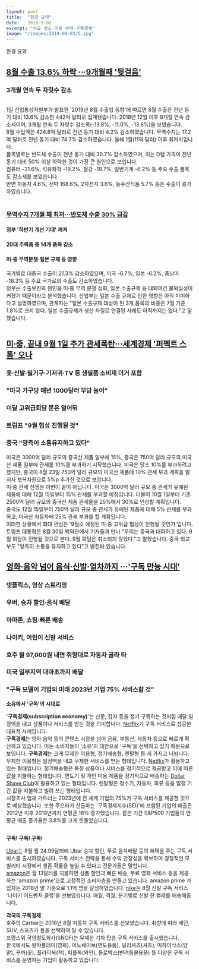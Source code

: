 ```yaml
---
layout: post
title:  "한경 요약"
date:   2019-9-02
excerpt: "수출 감소·미중 무역·구독경제"
image: "/images/2019-09-02/5.jpg"
---
```

  
한경 요약

## <b>[8월 수출 13.6% 하락 ···9개월째 '뒷걸음'](https://news.naver.com/main/read.nhn?mode=LSD&mid=sec&sid1=101&oid=015&aid=0004201951)</b>  

### 3개월 연속 두 자릿수 감소  
<div class="box alt">
	<div class="row 100% uniform">
		<div class="10u"><span class="image fit"><img src="{{ "/images/2019-09-02/1.jpg" | absolute_url }}" alt="" /></span></div>
	</div>
</div>

1일 산업통상자원부가 발표한 '2019년 8월 수출입 동향'에 따르면 8월 수출은 전년 동기 대비 13.6% 감소한 442억 달러로 집계됐습니다. 2018년 12월 이후 9개월 연속 감소세이며, 3개월 연속 두 자릿수 감소폭(-13.8%, -11.0%, -13.6%)을 보였습니다.   
8월 수입액은 424.8억 달러로 전년 동기 대비 4.2% 감소하였습니다. 무역수지는 17.2억 달러로 전년 동기 대비 74.7% 감소하였습니다. 올해 1월(11억 달러) 이후 최저치입니다.  
품목별로는 반도체 수출이 전년 동기 대비 30.7% 감소하였으며, 이는 D램 가격이 전년 동기 대비 50% 이상 하락한 것이 가장 큰 원인으로 보입니다.  
컴퓨터 -31.6%, 석유화학 -19.2%, 철강 -19.7%, 일반기계 -6.2% 등 주요 수출 품목도 감소세를 보였습니다.  
반면 자동차 4.6%, 선박 168.6%, 2차전지 3.6%, 농수산식품 5.7% 등은 수출이 증가하였습니다.  
<br>
### <b>[무역수지 7개월 째 최저···반도체 수출 30% 급감](https://news.naver.com/main/read.nhn?mode=LSD&mid=sec&sid1=101&oid=015&aid=0004201947)</b>  

#### 정부 '하반기 개선 기대' 깨져  

#### 20대 주력품 중 14개 품목 감소  

#### 미·중 무역분쟁·일본 규제 등 영향  

국가별로 대중국 수출이 21.3% 감소하였으며, 미국 -6.7%, 일본 -6.2%, 중남미 -18.3% 등 주요 국가로의 수출도 감소하였습니다.  
정부는 수출부진의 원인을 미·중 무역 분쟁 심화, 일본 수출규제 등 대외여건 불확실성이 커졌기 때문이라고 분석했습니다. 산업부는 일본 수출 규제로 인한 영향은 아직 미미하다고 설명하였으며, 관계자는 "일본 수출규제 대상이 된 3개 품목의 비중은 7월 기준 1.8%로 크지 않다. 일본 수출규제가 생산 차질로 연결된 사례도 아직까지는 없다."고 말했습니다.  

<div class="box alt">
	<div class="row 100% uniform">
		<div class="10u"><span class="image fit"><img src="{{ "/images/2019-09-02/2.jpg" | absolute_url }}" alt="" /></span></div>
	</div>
</div>

## <b>[미·중, 끝내 9월 1일 추가 관세폭탄···세계경제 '퍼펙트 스톰' 오나](https://news.naver.com/main/read.nhn?mode=LSD&mid=sec&sid1=104&oid=015&aid=0004201920)</b>  

### 옷·신발·필기구·기저귀·TV 등 생필품 소비재 더거 포함  
### "미국 가구당 매년 1000달러 부담 늘어"  
### 이달 고위급회담 문은 열어둬  
### 트럼프 "9월 협상 진행될 것"  
### 중국 "양측이 소통유지하고 있다"  
미국은 3000억 달러 규모의 중국산 제품 일부에 15%, 중국은 750억 달러 규모의 미국산 제품 일부에 관세를 10%를 부과하기 시작했습니다.
미국은 당초 10%를 부과하려고 했지만, 중국이 8월 23일 750억 달러 규모의 미국산 제품에 10% 관세 부과 계획을 밝히자 보복차원으로 5%p 추가한 것으로 보입니다.  
미·중 관세 전쟁은 이번이 끝이 아닙니다. 미국은 3000억 달러 규모 중 관세가 유예된 제품에 대해 12월 15일부터 15% 관세를 부과할 예정입니다. 더불어 10월 1일부터 기존 2500억 달러 규모의 중국산 제품 관세율을 25%에서 30%로 인상할 계획입니다.  
중국도 12월 15일부터 750억 달러 규모 중 관세가 유예된 제품에 대해 5% 관세를 부과하고, 미국산 자동차에 25% 관세 부과를 할 계획입니다.  
이러한 상황에서 최대 관심은 '9월로 예정된 미·중 고위급 협상이 진행될 것인가'입니다. 트럼프 대통령은 8월 30일 백악관에서 기자들과 만나 "우리는 중국과 대화하고 있다. 9월 회담이 진행될 것으로 본다. 9월 회담은 취소되지 않았다."고 말했습니다. 중국 외교부도 "양측이 소통을 유지하고 있다"고 밝힌바 있습니다.  

## <b>[영화·음악 넘어 음식·신발·열차까지 ···'구독 만능 시대'](https://news.naver.com/main/read.nhn?mode=LSD&mid=sec&sid1=101&oid=015&aid=0004202006)</b>  
### 넷플릭스, 영상 스트리밍  
### 우버, 승차 할인·음식 배달
### 아마존, 쇼핑·빠른 배송
### 나이키, 어린이 신발 서비스  
### 호주 월 97,000원 내면  취향대로 자동차 골라 타
### 미국 일부지역 대마초까지 배달
### "구독 모델이 기업의 미래 2023년 기업 75% 서비스할 것"  
<b>소유에서 '구독'의 시대로</b>
 
'<b>구독경제(subscription economy)</b>'는 신문, 잡지 등을 정기 구독하는 것처럼 매달 일정액을 내고 상품이나 서비스를 받는 것을 의미합니다. [Netflix](https://www.netflix.com/browse)가 구독 서비스로 성공한 대표적 사례입니다.  
<b>구독경제</b>는 영화·음악 등의 콘텐츠 시장을 넘어 금융, 부동산, 자동차 등으로 빠르게 확산하고 있습니다. 이는 소비자들이 '소유'의 대안으로 '구독'을 선택하고 있기 때문으로 보입니다. <b>구독경제</b>는 크게 무제한 이용형, 정기배송형, 렌탈형 등 세 가지고 나뉩니다. 무제한 이용형은 일정액을 내고 무제한 서비스를 받는 형태입니다. [Netflix](https://www.netflix.com/browse)가 활용하고 있는 형태입니다. 정기배송형은 특정 상품이나 서비스를 정기적으로 제공받고 이에 따른 값을 지불하는 형태입니다. 면도기 및 개인 미용 제품을 정기적으로 배송하는 [Dollar Shave Club](https://www.dollarshaveclub.com/)이 활용하고 있는 형태입니다. 렌탈형은 정수기, 자동차, 의류 등을 일정 기간 값을 지불하고 빌려 쓰는 형태입니다.  
시장조사 업체 가트너는 2023년에 전 세계 기업의 75%가 구독 서비스를 제공할 것으로 예상했습니다. 또한 주오라가 산출하는 '구독경제지수(SEI)'에 포함된 기업의 매출은 2012년 이후 2018년까지 연평균 18% 증가했습니다. 같은 기간 S&P500 기업들의 연평균 매출 증가율은 3.8%를 크게 웃돌았습니다.  
<div class="box alt">
	<div class="row 100% uniform">
		<div class="10u"><span class="image fit"><img src="{{ "/images/2019-09-01/3.jpg" | absolute_url }}" alt="" /></span></div>
	</div>
</div>  

<b>구독! 구독! 구독!</b>  

[Ubar](https://www.uber.com/kr/ko/)는 8월 월 24.99달러에 Ubar 승차 할인, 무료 음식배달 등의 혜택을 주는 구독 서비스를 출시하였습니다. 구독 서비스 전략을 통해 수익 안정성을 확보하여 경쟁적인 모빌리티 시장에서 생존 확률을 높일 수 있다고 전문가들은 말합니다.  
[amazon](https://www.amazon.com/)은 월 13달러를 지불하면 상품 할인과 빠른 배송, 무료 영화 서비스 등을 제공하는 'amazon prime'으로 고정적인 소비자층을 만들고 있습니다. amazon prime 가입자는 2018년 말 기준으로 1.1억 명을 달성하였습니다.
[nike](https://www.nike.com/kr/ko_kr/)는 8월 신발 구독 서비스 '나이키 어드벤처 클럽'을 선보였습니다. 매월, 격월, 분기별로 신발 한 켤레를 배송해줍니다.

<b>각국의 구독경제</b>  
호주의 Carbar는 2018년 8월 자동차 구독 서비스를 선보였습니다. 취향에 따라 세단, SUV, 스포츠카 등을 선택하여 탈 수 있습니다.  
프랑스위 국영철도회사(SNCF)는 무제한 기차 탑승 구독 서비스를 출시했습니다.  
한국에서도 왓챠플레이(영화), 이노쉐이브(면도용품), 딜리셔츠(셔츠), 미하이삭스(양말), 꾸까(꽃), 플라이북(책), 퍼플독(와인), 돌로박스(반려동물용품) 등 다양한 구독 서비스를 운영하는 기업이 활동하고 있습니다.  
<div class="box alt">
	<div class="row 100% uniform">
		<div class="10u"><span class="image fit"><img src="{{ "/images/2019-09-01/4.jpg" | absolute_url }}" alt="" /></span></div>
	</div>
</div>  